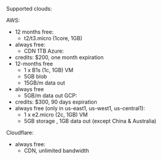 Supported clouds:

AWS:
- 12 months free:
  - t2/t3.micro (1core, 1GB)
- always free:
   - CDN 1TB
Azure:
- credits: $200, one month expiration
- 12-months free
  - 1 x B1s (1c, 1GB) VM
  - 5GB blob
  - 15GB/m data out
- always free
  - 5GB/m data out
GCP:
- credits: $300, 90 days expiration
- always free (only in us-east1, us-west1, us-central1):
  - 1 x e2.micro (2c, 1GB) VM
  - 5GB storage , 1GB data out (except China & Australia)

Cloudflare:
- always free:
  - CDN, unlimited bandwidth